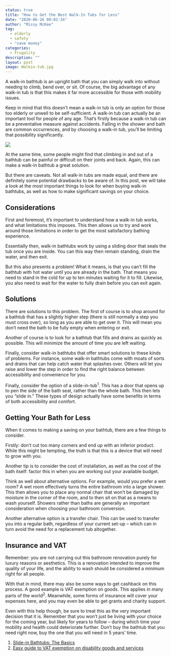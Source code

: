```yaml
---
status: true
title: "How to Get the Best Walk-In Tubs for Less"
date: "2020-06-26 09:02:34"
author: "Missy McKee"
tag:
  - elderly
  - safety
  - "save money"
categories:
  - Frugality
description: ""
layout: post
image: Walkin-tub.jpg
---
```


A walk-in bathtub is an upright bath that you can simply walk into without needing to climb, bend over, or sit. Of course, the big advantage of any walk-in tub is that this makes it far more accessible for those with mobility issues.

Keep in mind that this doesn’t mean a walk-in tub is only an option for those too elderly or unwell to be self-sufficient. A walk-in tub can actually be an important tool for people of any age. That’s firstly because a walk-in tub can be a preventative measure against accidents. Falling in the shower and bath are common occurrences, and by choosing a walk-in tub, you’ll be limiting that possibility significantly.

![](/posts/Walkin-tub.jpg)

At the same time, some people might find that climbing in and out of a bathtub can be painful or difficult on their joints and back. Again, this can make a walk-in bathtub a great solution.

But there are caveats. Not all walk-in tubs are made equal, and there are definitely some potential drawbacks to be aware of. In this post, we will take a look at the most important things to look for when buying walk-in bathtubs, as well as how to make significant savings on your choice.

## Considerations

First and foremost, it’s important to understand how a walk-in tub works, and what limitations this imposes. This then allows us to try and work around those limitations in order to get the most satisfactory bathing experience.

Essentially then, walk-in bathtubs work by using a sliding door that seals the tub once you are inside. You can this way then remain standing, drain the water, and then exit.

But this also presents a problem! What it means, is that you can’t fill the bathtub with hot water _until_ you are already in the bath. That means you need to stand in the cold for up to ten minutes waiting for it to fill. Likewise, you also need to wait for the water to fully drain before you can exit again.

## Solutions

There are solutions to this problem. The first of course is to shop around for a bathtub that has a slightly higher step (there is still normally a step you must cross over), so long as you are able to get over it. This will mean you don’t need the bath to be fully empty when entering or exit.

Another of course is to look for a bathtub that fills and drains as quickly as possible. This will minimize the amount of time you are left waiting.

Finally, consider walk-in bathtubs that offer smart solutions to these kinds of problems. For instance, some walk-in bathtubs come with moats of sorts and drains that can help catch water that splashes over. Others will let you raise and lower the step in order to find the right balance between accessibility and convenience for you.

Finally, consider the option of a slide-in-tub<sup>1</sup>. This has a door that opens up to pen the side of the bath seat, rather than the whole bath. This then lets you “slide in.” These types of design actually have some benefits in terms of both accessibility and comfort.

## Getting Your Bath for Less

When it comes to making a saving on your bathtub, there are a few things to consider.

Firstly: don’t cut too many corners and end up with an inferior product. While this might be tempting, the truth is that this is a device that will need to grow with you.

Another tip is to consider the cost of installation, as well as the cost of the bath itself: factor this in when you are working out your available budget.

Think as well about alternative options. For example, would you prefer a wet room? A wet room effectively turns the entire bathroom into a large shower. This then allows you to place any normal chair that won’t be damaged by moisture in the corner of the room, and to then sit on that as a means to wash yourself. Showers rather than baths are generally an important consideration when choosing your bathroom conversion.

Another alternative option is a transfer chair. This can be used to transfer you into a regular bath, regardless of your current set-up – which can in turn avoid the need for a replacement tub altogether.

## Insurance and VAT

Remember: you are not carrying out this bathroom renovation purely for luxury reasons or aesthetics. This is a renovation intended to improve the quality of your life, and the ability to wash should be considered a minimum right for all people.

With that in mind, there may also be some ways to get cashback on this process. A good example is VAT exemption on goods. This applies in many parts of the world<sup>2</sup>. Meanwhile, some forms of insurance will cover your expenses here, and you may even be able to get grants and charity support.

Even with this help though, be sure to treat this as the very important decision that it is. Remember that you won’t just be living with your choice for the coming year, but likely for years to follow – during which time your mobility and health could deteriorate further. Don’t buy the bathtub that you need right now, buy the one that you will need in 5 years’ time.

<sup> </sup>

1. [Slide-in Bathtubs: The Basics](https://homeability.com/slide-in-bathtub-buying-guide/)
2. [Easy guide to VAT exemption on disability goods and services](https://www.disabilityscot.org.uk/easy-guide-to-vat-exemption-on-disability-goods-and-services/)
